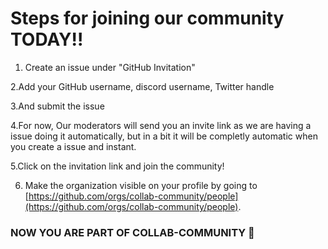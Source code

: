 # Steps for joining our community TODAY!!

1. Create an issue under "GitHub Invitation"

2.Add your GitHub username, discord username, Twitter handle

3.And submit the issue

4.For now, Our moderators will send you an invite link as we are having a issue doing it automatically, but in a bit it will be completly automatic when you create a issue and instant.

5.Click on the invitation link and join the community!

6. Make the organization visible on your profile by going to [https://github.com/orgs/collab-community/people](https://github.com/orgs/collab-community/people).

### NOW YOU ARE PART OF COLLAB-COMMUNITY 🎉

